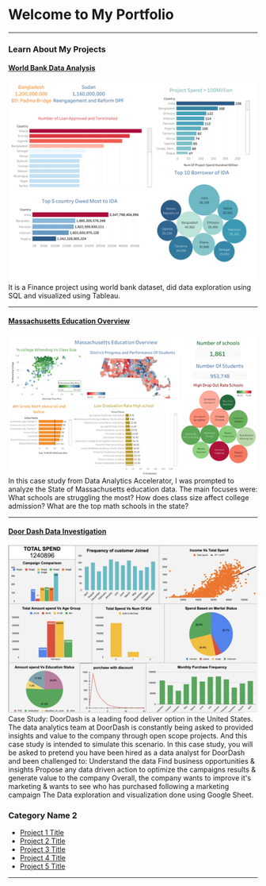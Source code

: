 # Welcome to My Portfolio

---

### Learn About My Projects


#### [World Bank Data Analysis](https://medium.com/@gopika93sub/bank-data-analysis-239897a2957b)
[<img src="images/Bank project dashboard.png?raw=true"/>](https://medium.com/@gopika93sub/bank-data-analysis-239897a2957b)
It is a Finance project using world bank dataset, did data exploration using SQL and visualized using Tableau.

---
#### [Massachusetts Education Overview](https://medium.com/@gopika93sub/massachusetts-education-overview-bc734a0b9fc4)
[<img src="images/Ma Dashboard.png?raw=true"/>](https://medium.com/@gopika93sub/massachusetts-education-overview-bc734a0b9fc4)
In this case study from Data Analytics Accelerator, I was prompted to analyze the State of Massachusetts education data. The main focuses were:
What schools are struggling the most?
How does class size affect college admission?
What are the top math schools in the state? 

---
#### [Door Dash Data Investigation](https://medium.com/@gopika93sub/door-dash-data-investigation-f5a29dfbf834)
[<img src="images/98ED8B68-3347-472F-9E57-97B797B51299.jpeg?raw=true"/>](https://medium.com/@gopika93sub/door-dash-data-investigation-f5a29dfbf834)
Case Study: DoorDash is a leading food deliver option in the United States. 
The data analytics team at DoorDash is constantly being asked to provided insights and value to the company through open scope projects. And this case study is intended to simulate this scenario. In this case study, you will be asked to pretend you have been hired as a data analyst for DoorDash and been challenged to:
Understand the data
Find business opportunities & insights
Propose any data driven action to optimize the campaigns results & generate value to the company
Overall, the company wants to improve it's marketing & wants to see who has purchased following a marketing campaign
The Data exploration and visualization done using  Google Sheet.

### Category Name 2

- [Project 1 Title](http://example.com/)
- [Project 2 Title](http://example.com/)
- [Project 3 Title](http://example.com/)
- [Project 4 Title](http://example.com/)
- [Project 5 Title](http://example.com/)

---




